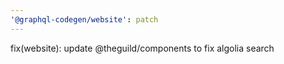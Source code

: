 ```yaml
---
'@graphql-codegen/website': patch
---
```


fix(website): update @theguild/components to fix algolia search
